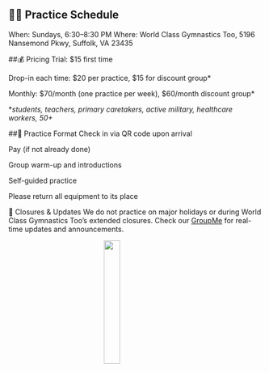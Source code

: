 <!---layout: page
title: "Practice Schedule"
permalink: /practice-schedule--->

## 🏋️‍♀️ Practice Schedule
When: Sundays, 6:30–8:30 PM
Where: World Class Gymnastics Too, 5196 Nansemond Pkwy, Suffolk, VA 23435

##💰 Pricing
Trial: $15 first time

Drop-in each time: $20 per practice, $15 for discount group*

Monthly: $70/month (one practice per week), $60/month discount group*

*_students, teachers, primary caretakers, active military, healthcare workers, 50+_

##🧘 Practice Format
Check in via QR code upon arrival

Pay (if not already done)

Group warm-up and introductions

Self-guided practice

Please return all equipment to its place

📅 Closures & Updates
We do not practice on major holidays or during World Class Gymnastics Too’s extended closures.
Check our [GroupMe](https://groupme.com/join_group/87617300/U5zsqMLk) for real-time updates and announcements.


<img 
  src="https://github.com/user-attachments/assets/18bd03fb-f1d8-4b1d-b1c7-21b6286b73f9" 
  style="display: block; margin: 0 auto; width: 25%; height: auto;" 
/>



